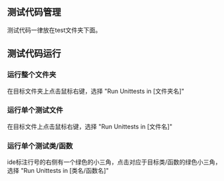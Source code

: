 ## 测试代码管理
  测试代码一律放在test文件夹下面。

## 测试代码运行
### 运行整个文件夹
  在目标文件夹上点击鼠标右键，选择 "Run Unittests in [文件夹名]"

### 运行单个测试文件
  在目标文件上点击鼠标右键，选择 "Run Unittests in [文件名]"

### 运行单个测试类/函数
  ide标注行号的右侧有一个绿色的小三角，点击对应于目标类/函数的绿色小三角，选择 "Run Unittests in [类名/函数名]"

